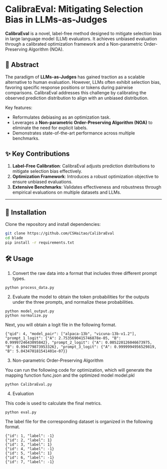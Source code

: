 # CalibraEval: Mitigating Selection Bias in LLMs-as-Judges

**CalibraEval** is a novel, label-free method designed to mitigate selection bias in large language model (LLM) evaluators. It achieves unbiased evaluation through a calibrated optimization framework and a Non-parametric Order-Preserving Algorithm (NOA).

## 📜 Abstract

The paradigm of **LLMs-as-Judges** has gained traction as a scalable alternative to human evaluation. However, LLMs often exhibit selection bias, favoring specific response positions or tokens during pairwise comparisons. CalibraEval addresses this challenge by calibrating the observed prediction distribution to align with an unbiased distribution.

Key features:
- Reformulates debiasing as an optimization task.
- Leverages a **Non-parametric Order-Preserving Algorithm (NOA)** to eliminate the need for explicit labels.
- Demonstrates state-of-the-art performance across multiple benchmarks.

## ✨ Key Contributions
1. **Label-Free Calibration**: CalibraEval adjusts prediction distributions to mitigate selection bias effectively.
2. **Optimization Framework**: Introduces a robust optimization objective to ensure unbiased evaluations.
3. **Extensive Benchmarks**: Validates effectiveness and robustness through empirical evaluations on multiple datasets and LLMs.

---

## 🚀 Installation

Clone the repository and install dependencies:
```bash
git clone https://github.com/CSHaitao/CalibraEval
cd blade
pip install -r requirements.txt
```

## 🛠️ Usage

1. Convert the raw data into a format that includes three different prompt types.

```
python process_data.py
```

2. Evaluate the model to obtain the token probabilities for the outputs under the three prompts, and normalize these probabilities.

```
python model_output.py
python normalize.py
```

Next, you will obtain a logit file in the following format.

```
{"qid": 4, "model_pair": ["alpaca-13b", "vicuna-13b-v1.2"], "prompt_1_logit": {"A": 2.7535690415746878e-05, "B": 0.9999724643095842}, "prompt_2_logit": {"A": 0.005220126046673975, "B": 0.994779873953326}, "prompt_3_logit": {"A": 0.9999994956529819, "B": 5.043470181541401e-07}}
```

3. Non-parametric Order-Preserving Algorithm 


You can run the following code for optimization, which will generate the mapping function func.json and the optimized model model.pkl

```
python CalibraEval.py
```

4. Evaluation

This code is used to calculate the final metrics.

```
python eval.py
```

The label file for the corresponding dataset is organized in the following format.
```
{"id": 1, "label": -1}
{"id": 2, "label": 1}
{"id": 3, "label": 1}
{"id": 4, "label": -1}
{"id": 5, "label": 1}
{"id": 6, "label": -1}
{"id": 7, "label": -1}
```

